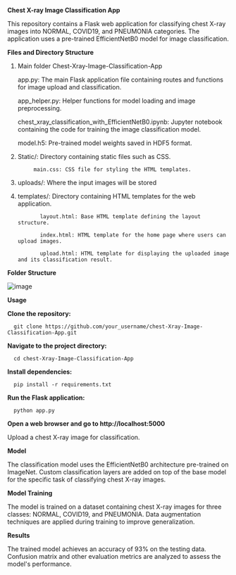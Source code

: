 **Chest X-ray Image Classification App**

This repository contains a Flask web application for classifying chest X-ray images into NORMAL, COVID19, and PNEUMONIA categories. The application uses a pre-trained EfficientNetB0 model for image classification.

**Files and Directory Structure**

1. Main folder Chest-Xray-Image-Classification-App

      app.py: The main Flask application file containing routes and functions for image upload and classification.
   
      app_helper.py: Helper functions for model loading and image preprocessing.
   
      chest_xray_classification_with_EfficientNetB0.ipynb: Jupyter notebook containing the code for training the image classification model.
   
      model.h5: Pre-trained model weights saved in HDF5 format.

   
2. Static/: Directory containing static files such as CSS.

            main.css: CSS file for styling the HTML templates.
   
3. uploads/: Where the input images will be stored


4. templates/: Directory containing HTML templates for the web application.


              layout.html: Base HTML template defining the layout structure.
   
              index.html: HTML template for the home page where users can upload images.
   
              upload.html: HTML template for displaying the uploaded image and its classification result.
   

**Folder Structure**

![image](https://github.com/vipinainvijayan/Chest-Xray-Image-Classification-App/assets/6160194/ffff7214-0443-4d53-bffd-9c9cc17755e1)


**Usage**


**Clone the repository:**


      git clone https://github.com/your_username/chest-Xray-Image-Classification-App.git


**Navigate to the project directory:**

      cd chest-Xray-Image-Classification-App


**Install dependencies:**

      pip install -r requirements.txt


**Run the Flask application:**

      python app.py


**Open a web browser and go to http://localhost:5000**

  Upload a chest X-ray image for classification.

**Model**

The classification model uses the EfficientNetB0 architecture pre-trained on ImageNet. Custom classification layers are added on top of the base model for the specific task of classifying chest X-ray images.

**Model Training**

The model is trained on a dataset containing chest X-ray images for three classes: NORMAL, COVID19, and PNEUMONIA. Data augmentation techniques are applied during training to improve generalization.

**Results**

The trained model achieves an accuracy of 93% on the testing data. Confusion matrix and other evaluation metrics are analyzed to assess the model's performance.



